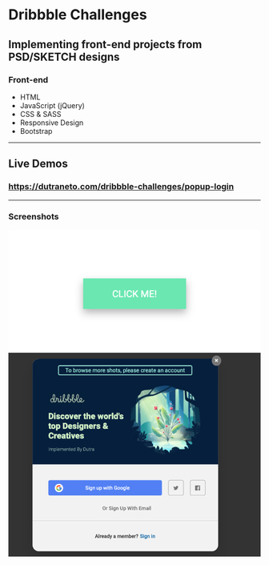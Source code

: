 # Dribbble Challenges

## Implementing front-end projects from PSD/SKETCH designs

### Front-end

- HTML
- JavaScript (jQuery)
- CSS & SASS
- Responsive Design
- Bootstrap

---

## Live Demos

### https://dutraneto.com/dribbble-challenges/popup-login

---

### Screenshots

![](img/button.png)
![](img/login.png)
